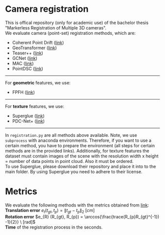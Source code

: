 # Camera registration
This is offical repository (only for academic use) of the bachelor thesis "Markerless Registration of Multiple 3D cameras". \
We evaluate camera (point-set) registration methods, which are: 

* Coherent Point Drift ([link](https://github.com/neka-nat/probreg))
* GeoTransformer ([link](https://github.com/qinzheng93/GeoTransformer))
* Teaser++ ([link](https://github.com/MIT-SPARK/TEASER-plusplus))
* GCNet ([link](https://github.com/zhulf0804/GCNet))
* MAC ([link](https://github.com/zhangxy0517/3D-Registration-with-Maximal-Cliques))
* PointDSC ([link](https://github.com/XuyangBai/PointDSC))
***
For **geometric** features, we use:
* FPFH ([link](https://www.cvl.iis.u-tokyo.ac.jp/class2016/2016w/papers/6.3DdataProcessing/Rusu_FPFH_ICRA2009.pdf))
***
For **texture** features, we use:
* Superglue ([link](https://github.com/magicleap/SuperGluePretrainedNetwork))
* PDC-Net+ ([link](https://github.com/PruneTruong/DenseMatching))
***
In `registration.py` are all methods above available. Note, we use `subprocess` with anaconda environments. Therefore, if you want to use a certain method, you have to prepare the environment (all steps for certain methods are in the provided links).
Additionally, for texture features the dataset must contain images of the scene with the resolution width x height = number of data points in point cloud. Also it must be ordered.\
To use Superglue, please download their repository and place it into to the main folder. By using Superglue you need to adhere to their license.


# Metrics
We evaluate the following methods with the metrics obtained from [link](https://cmp.felk.cvut.cz/~hodanto2/data/hodan2016evaluation.pdf): \
**Translation error** $e_{t} (t_{gt}, t_{p}) =  \lVert t_{gt} - t_{p} \rVert_{2} \ [cm]$ \
**Rotation error** $e_{R} (R_{gt}, R_{p}) = \arccos{\frac{trace(R_{p}R_{gt}^{-1}) -1}{2}} \ [rad]$ \
**Time** of the registration process in the seconds.
